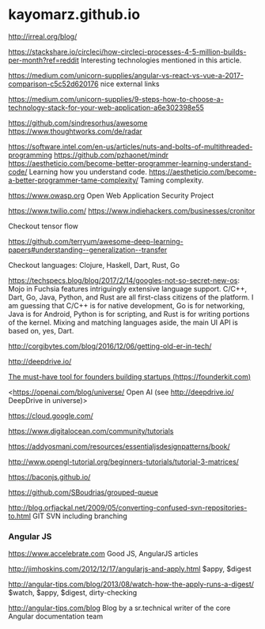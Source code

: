 # kayomarz.github.io

http://irreal.org/blog/

https://stackshare.io/circleci/how-circleci-processes-4-5-million-builds-per-month?ref=reddit Interesting technologies mentioned in this article.

https://medium.com/unicorn-supplies/angular-vs-react-vs-vue-a-2017-comparison-c5c52d620176 nice external links

https://medium.com/unicorn-supplies/9-steps-how-to-choose-a-technology-stack-for-your-web-application-a6e302398e55

https://github.com/sindresorhus/awesome
https://www.thoughtworks.com/de/radar

https://software.intel.com/en-us/articles/nuts-and-bolts-of-multithreaded-programming
https://github.com/pzhaonet/mindr
https://aestheticio.com/become-better-programmer-learning-understand-code/ Learning how you understand code.
https://aestheticio.com/become-a-better-programmer-tame-complexity/ Taming complexity.

https://www.owasp.org Open Web Application Security Project

https://www.twilio.com/
https://www.indiehackers.com/businesses/cronitor

Checkout tensor flow

<https://github.com/terryum/awesome-deep-learning-papers#understanding--generalization--transfer>

Checkout languages: Clojure, Haskell, Dart, Rust, Go

<https://techspecs.blog/blog/2017/2/14/googles-not-so-secret-new-os>: 
Mojo in Fuchsia features intriguingly extensive language support. C/C++, Dart, Go, Java, Python, and Rust are all first-class citizens of the platform. I am guessing that C/C++ is for native development, Go is for networking, Java is for Android, Python is for scripting, and Rust is for writing portions of the kernel. Mixing and matching languages aside, the main UI API is based on, yes, Dart.

<http://corgibytes.com/blog/2016/12/06/getting-old-er-in-tech/>

<http://deepdrive.io/>

[The must-have tool for founders building startups (https://founderkit.com)](https://founderkit.com)

<https://openai.com/blog/universe/ Open AI (see http://deepdrive.io/ DeepDrive in universe)>

<https://cloud.google.com/>

<https://www.digitalocean.com/community/tutorials>

<https://addyosmani.com/resources/essentialjsdesignpatterns/book/>

<http://www.opengl-tutorial.org/beginners-tutorials/tutorial-3-matrices/>

<https://baconjs.github.io/>

<https://github.com/SBoudrias/grouped-queue>

<http://blog.orfjackal.net/2009/05/converting-confused-svn-repositories-to.html> GIT SVN including branching

### Angular JS

<https://www.accelebrate.com> Good JS, AngularJS articles

http://jimhoskins.com/2012/12/17/angularjs-and-apply.html $appy, $digest

http://angular-tips.com/blog/2013/08/watch-how-the-apply-runs-a-digest/ $watch, $appy, $digest, dirty-checking

http://angular-tips.com/blog Blog by a sr.technical writer of the core Angular documentation team

